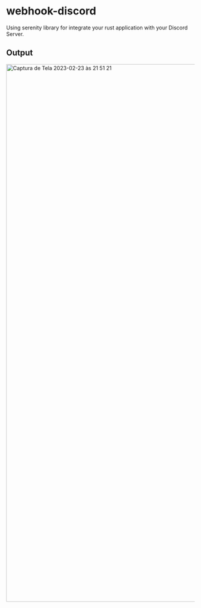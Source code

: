 # webhook-discord
Using serenity library for integrate your rust application with your Discord Server.

## Output
<img width="1436" alt="Captura de Tela 2023-02-23 às 21 51 21" src="https://user-images.githubusercontent.com/77025415/221065394-ae5e1321-daa1-4d83-bda9-034c45278f63.png">
